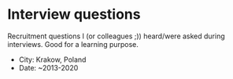 # Interview questions

Recruitment questions I (or colleagues ;)) heard/were asked during interviews. Good for a learning purpose.
- City: Krakow, Poland
- Date: ~2013-2020
